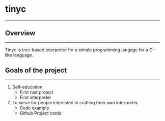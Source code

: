 # tinyc
---

## Overview
---

Tinyc is tree-based interpreter for a simple programming langage for a C-like language.

## Goals of the project
---

1. Self-education.
    * First rust project
    * First interpreter
2. To serve for people interested in crafting their own interpreter.
    * Code example
    * Github Project cards